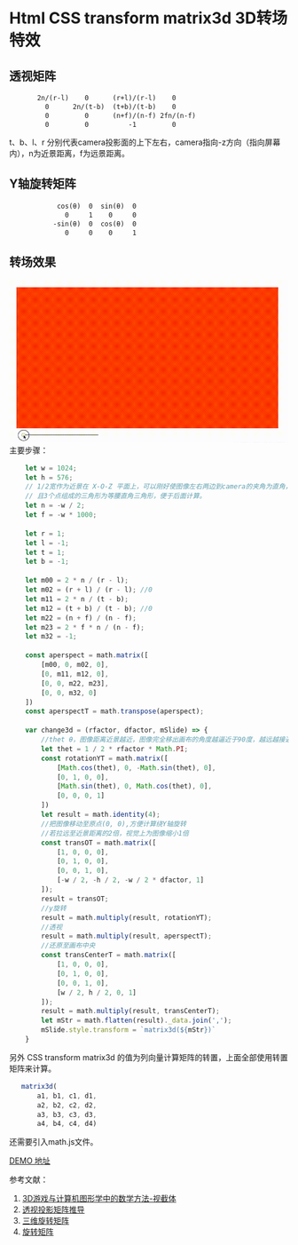 # Html CSS transform matrix3d 3D转场特效
## 透视矩阵

```
       2n/(r-l)    0      (r+l)/(r-l)    0
         0      2n/(t-b)  (t+b)/(t-b)    0
         0         0      (n+f)/(n-f) 2fn/(n-f)
         0         0          -1         0
```
t、b、l、r 分别代表camera投影面的上下左右，camera指向-z方向（指向屏幕内），n为近景距离，f为远景距离。

## Y轴旋转矩阵
```
            cos(θ)  0  sin(θ)  0
              0     1    0     0
           -sin(θ)  0  cos(θ)  0
              0     0    0     1
```

## 转场效果
![](3dmatrix.gif)
主要步骤：  
```js
    let w = 1024;
    let h = 576;
    // 1/2宽作为近景在 X-O-Z 平面上，可以刚好使图像左右两边到camera的夹角为直角，
    // 且3个点组成的三角形为等腰直角三角形，便于后面计算。
    let n = -w / 2;
    let f = -w * 1000;

    let r = 1;
    let l = -1;
    let t = 1;
    let b = -1;

    let m00 = 2 * n / (r - l);
    let m02 = (r + l) / (r - l); //0
    let m11 = 2 * n / (t - b);
    let m12 = (t + b) / (t - b); //0
    let m22 = (n + f) / (n - f);
    let m23 = 2 * f * n / (n - f);
    let m32 = -1;

    const aperspect = math.matrix([
        [m00, 0, m02, 0],
        [0, m11, m12, 0],
        [0, 0, m22, m23],
        [0, 0, m32, 0]
    ])
    const aperspectT = math.transpose(aperspect);

    var change3d = (rfactor, dfactor, mSlide) => {
        //thet θ，图像距离近景越近，图像完全移出画布的角度越逼近于90度，越远越接近45度。
        let thet = 1 / 2 * rfactor * Math.PI;
        const rotationYT = math.matrix([
            [Math.cos(thet), 0, -Math.sin(thet), 0],
            [0, 1, 0, 0],
            [Math.sin(thet), 0, Math.cos(thet), 0],
            [0, 0, 0, 1]
        ])
        let result = math.identity(4);
        //把图像移动至原点(0, 0),方便计算绕Y轴旋转
        //若拉远至近景距离的2倍，视觉上为图像缩小1倍
        const transOT = math.matrix([
            [1, 0, 0, 0],
            [0, 1, 0, 0],
            [0, 0, 1, 0],
            [-w / 2, -h / 2, -w / 2 * dfactor, 1]
        ]);
        result = transOT;
        //y旋转
        result = math.multiply(result, rotationYT);
        //透视
        result = math.multiply(result, aperspectT);
        //还原至画布中央
        const transCenterT = math.matrix([
            [1, 0, 0, 0],
            [0, 1, 0, 0],
            [0, 0, 1, 0],
            [w / 2, h / 2, 0, 1]
        ]);
        result = math.multiply(result, transCenterT);
        let mStr = math.flatten(result)._data.join(',');
        mSlide.style.transform = `matrix3d(${mStr})`
    }
```
另外 CSS transform matrix3d 的值为列向量计算矩阵的转置，上面全部使用转置矩阵来计算。  
```js
   matrix3d( 
       a1, b1, c1, d1, 
       a2, b2, c2, d2, 
       a3, b3, c3, d3, 
       a4, b4, c4, d4)
```
还需要引入math.js文件。  

[DEMO 地址](https://github.com/gaobowen/web-code-snippets/effect/3dmatrix.html)

参考文献：  
1. [3D游戏与计算机图形学中的数学方法-视截体](https://www.cnblogs.com/tgycoder/p/4889225.html)  
2. [透视投影矩阵推导](https://www.cnblogs.com/AirGuanZ/p/6365702.html)  
3. [三维旋转矩阵](https://wenku.baidu.com/view/cc110f88e53a580216fcfe13.html)
4. [旋转矩阵](https://www.cnblogs.com/zhoug2020/p/7842808.html)
